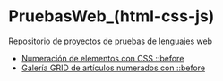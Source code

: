 # PruebasWeb_(html-css-js)
 Repositorio de proyectos de pruebas de lenguajes web

- [Numeración de elementos con CSS ::before](numeracionCSS.html)
- [Galería GRID de artículos numerados con ::before](galeriaArticulos.html)

